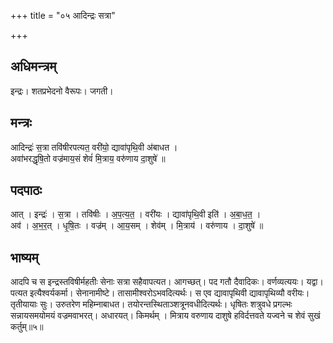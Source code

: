 +++
title = "०५ आदिन्द्रः सत्रा"

+++
## अधिमन्त्रम्
इन्द्रः। शतप्रभेदनो वैरूपः। जगती।

## मन्त्रः
आदिन्द्रः॑ स॒त्रा तवि॑षीरपत्यत॒ वरी॑यो॒ द्यावा॑पृथि॒वी अ॑बाधत ।  
अवा॑भरद्धृषि॒तो वज्र॑माय॒सं शेवं॑ मि॒त्राय॒ वरु॑णाय दा॒शुषे॑ ॥

## पदपाठः
आत् । इन्द्रः॑ । स॒त्रा । तवि॑षीः । अ॒प॒त्य॒त॒ । वरी॑यः । द्यावा॑पृथि॒वी इति॑ । अ॒बा॒ध॒त॒ ।  
अव॑ । अ॒भ॒र॒त् । धृ॒षि॒तः । वज्र॑म् । आ॒य॒सम् । शेव॑म् । मि॒त्राय॑ । वरु॑णाय । दा॒शुषे॑ ॥

## भाष्यम्
आदपि च स इन्द्रस्तविषीर्महतीः सेनाः सत्रा सहैवापत्यत। आगच्छत्। पद गतौ दैवादिकः। वर्णव्यत्ययः। यद्वा। पत्यत इत्यैश्वर्यकर्मा। सेनानामीष्टे। तासामीश्वरोऽभवदित्यर्थः। स एव द्यावापृथिवी द्यावापृथिव्यौ वरीयः। तृतीयायाः सुः। उरुतरेण महिम्नाबाधत। तयोरन्तस्थिताञ्शत्रूनवधीदित्यर्थः। धृषितः शत्रुवधे प्रगल्भः सन्नायसमयोमयं वज्रमवाभरत्। अधारयत्। किमर्थम् । मित्राय वरुणाय दाशुषे हविर्दत्तवते यज्वने च शेवं सुखं कर्तुम्॥५॥